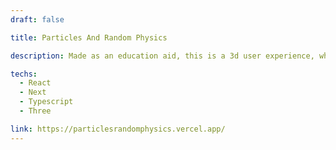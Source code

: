 ```yaml
---
draft: false

title: Particles And Random Physics

description: Made as an education aid, this is a 3d user experience, where you can visualize a particle system behaving in accord to some random physics that comes with a short description.

techs:
  - React
  - Next
  - Typescript
  - Three

link: https://particlesrandomphysics.vercel.app/
---
```

